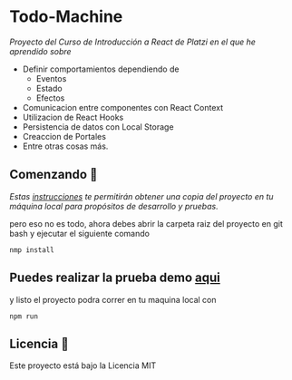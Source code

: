 # Todo-Machine
_Proyecto del Curso de Introducción a React de Platzi en el que he aprendido sobre_
* Definir comportamientos dependiendo de
  * Eventos
  * Estado
  * Efectos
* Comunicacion entre componentes con React Context
* Utilizacion de React Hooks
* Persistencia de datos con Local Storage
* Creaccion de Portales
* Entre otras cosas más.

## Comenzando 🚀

_Estas [instrucciones](https://docs.github.com/es/repositories/creating-and-managing-repositories/cloning-a-repository) te permitirán obtener una copia del proyecto en tu máquina local para propósitos de desarrollo y pruebas._

pero eso no es todo, ahora debes abrir la carpeta raiz del proyecto en git bash y ejecutar el siguiente comando
```
nmp install
```

## Puedes realizar la prueba demo [aqui](https://getial.github.io/Todo-Machine/)

y listo el proyecto podra correr en tu maquina local con 

```
npm run
```
## Licencia 📄

Este proyecto está bajo la Licencia MIT
